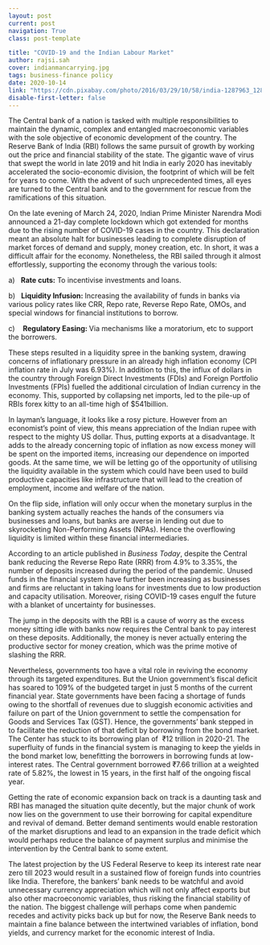 ```yaml
---
layout: post
current: post
navigation: True
class: post-template

title: "COVID-19 and the Indian Labour Market"
author: rajsi.sah
cover: indianmancarrying.jpg
tags: business-finance policy
date: 2020-10-14
link: "https://cdn.pixabay.com/photo/2016/03/29/10/58/india-1287963_1280.jpg"
disable-first-letter: false
---
```

<p>The Central bank of a nation is tasked with multiple responsibilities to maintain the dynamic, complex and entangled macroeconomic variables with the sole objective of economic development of the country. The Reserve Bank of India (RBI) follows the same pursuit of growth by working out the price and financial stability of the state. The gigantic wave of virus that swept the world in late 2019 and hit India in early 2020 has inevitably accelerated the socio-economic division, the footprint of which will be felt for years to come. With the advent of such unprecedented times, all eyes are turned to the Central bank and to the government for rescue from the ramifications of this situation.&nbsp;</p><p>On the late evening of March 24, 2020, Indian Prime Minister Narendra Modi announced a 21-day complete lockdown which got extended for months due to the rising number of COVID-19 cases in the country. This declaration meant an absolute halt for businesses leading to complete disruption of market forces of demand and supply, money creation, etc. In short, it was a difficult affair for the economy. Nonetheless, the RBI sailed through it almost effortlessly, supporting the economy through the various tools:</p><p>a) &nbsp; <strong >Rate cuts:</strong> To incentivise investments and loans.</p><p>b) &nbsp; <strong >Liquidity Infusion: </strong>Increasing the availability of funds in banks via various policy rates like CRR, Repo rate, Reverse Repo Rate, OMOs, and special windows for financial institutions to borrow.</p><p>c)&nbsp; &nbsp; <strong >Regulatory Easing: </strong>Via mechanisms like a moratorium, etc to support the borrowers.</p><p>These steps resulted in a liquidity spree in the banking system, drawing concerns of inflationary pressure in an already high inflation economy (CPI inflation rate in July was 6.93%). In addition to this, the influx of dollars in the country through Foreign Direct Investments (FDIs) and Foreign Portfolio Investments (FPIs) fuelled the additional circulation of Indian currency in the economy. This, supported by collapsing net imports, led to the pile-up of RBIs forex kitty to an all-time high of $541billion.</p><p>In layman’s language, it looks like a rosy picture. However from an economist’s point of view, this means appreciation of the Indian rupee with respect to the mighty US dollar. Thus, putting exports at a disadvantage. It adds to the already concerning topic of inflation as now excess money will be spent on the imported items, increasing our dependence on imported goods. At the same time, we will be letting go of the opportunity of utilising the liquidity available in the system which could have been used to build productive capacities like infrastructure that will lead to the creation of employment, income and welfare of the nation.&nbsp;</p><p>On the flip side, inflation will only occur when the monetary surplus in the banking system actually reaches the hands of the consumers via businesses and loans, but banks are averse in lending out due to skyrocketing Non-Performing Assets (NPAs). Hence the overflowing liquidity is limited within these financial intermediaries.&nbsp;</p><p>According to an article published in <em >Business Today</em>, despite the Central bank reducing the Reverse Repo Rate (RRR) from 4.9% to 3.35%, the number of deposits increased during the period of the pandemic. Unused funds in the financial system have further been increasing as businesses and firms are reluctant in taking loans for investments due to low production and capacity utilisation. Moreover, rising COVID-19 cases engulf the future with a blanket of uncertainty for businesses.&nbsp;</p><p>The jump in the deposits with the RBI is a cause of worry as the excess money sitting idle with banks now requires the Central bank to pay interest on these deposits. Additionally, the money is never actually entering the productive sector for money creation, which was the prime motive of slashing the RRR.&nbsp;</p><p>Nevertheless, governments too have a vital role in reviving the economy through its targeted expenditures. But the Union government’s fiscal deficit has soared to 109% of the budgeted target in just 5 months of the current financial year. State governments have been facing a shortage of funds owing to the shortfall of revenues due to sluggish economic activities and failure on part of the Union government to settle the compensation for Goods and Services Tax (GST). Hence, the governments’ bank stepped in to facilitate the reduction of that deficit by borrowing from the bond market. The Center has stuck to its borrowing plan of&nbsp; ₹12 trillion in 2020-21. The superfluity of funds in the financial system is managing to keep the yields in the bond market low, benefitting the borrowers in borrowing funds at low-interest rates. The Central government borrowed ₹7.66 trillion at a weighted rate of 5.82%, the lowest in 15 years, in the first half of the ongoing fiscal year.&nbsp;</p><p>Getting the rate of economic expansion back on track is a daunting task and RBI has managed the situation quite decently, but the major chunk of work now lies on the government to use their borrowing for capital expenditure and revival of demand. Better demand sentiments would enable restoration of the market disruptions and lead to an expansion in the trade deficit which would perhaps reduce the balance of payment surplus and minimise the intervention by the Central bank to some extent.</p><p>The latest projection by the US Federal Reserve to keep its interest rate near zero till 2023 would result in a sustained flow of foreign funds into countries like India. Therefore, the bankers’ bank needs to be watchful and avoid unnecessary currency appreciation which will not only affect exports but also other macroeconomic variables, thus risking the financial stability of the nation. The biggest challenge will perhaps come when pandemic recedes and activity picks back up but for now, the Reserve Bank needs to maintain a fine balance between the intertwined variables of inflation, bond yields, and currency market for the economic interest of India. </p>
